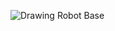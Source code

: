 ![Drawing Robot Base](https://github.com/user-attachments/assets/c4631800-0259-419b-bffa-ad712ceb064f)
